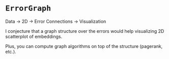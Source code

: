 # `ErrorGraph`

Data -> 2D -> Error Connections -> Visualization

I conjecture that a graph structure over the errors would help visualizing 2D scatterplot of embeddings.

Plus, you can compute graph algorithms on top of the structure (pagerank, etc.).
